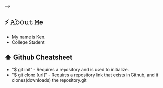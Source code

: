 -->
## ⚡ 𝙰𝚋𝚘𝚞𝚝 𝙼e
- My name is Ken.
- College Student

## ⬆ Github Cheatsheet
- "$ git init" - Requires a repository and is used to initialize. 
- "$ git clone [url]" - Requires a repository link that exists in Github, and it clones(downloads) the repository.git